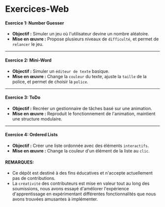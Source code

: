 # Exercices-Web
#### Exercice 1: Number Guesser

- **Objectif :** Simuler un jeu où l'utilisateur devine un nombre aléatoire.
- **Mise en œuvre :** Propose plusieurs niveaux de `difficulté`, et permet de `relancer` le jeu.

---

#### Exercice 2: Mini-Word

- **Objectif :** Simuler un `éditeur de texte` basique.
- **Mise en œuvre :** Change la `couleur` du texte, ajuste la `taille` de la police, et permet de choisir la `police`.

---

#### Exercice 3: ToDo

- **Objectif :** Recréer un gestionnaire de tâches basé sur une animation.
- **Mise en œuvre :** Reproduit le fonctionnement de l'animation, maintient une structure modulaire.

---

#### Exercice 4: Ordered Lists

- **Objectif :** Créer une liste ordonnée avec des éléments `interactifs`.
- **Mise en œuvre :** Change la couleur d'un élément de la liste au `clic`.

#### REMARQUES:
- Ce dépôt est destiné à des fins éducatives et n'accepte actuellement pas de contributions.
- La `créativité` des contributeurs est mise en valeur tout au long des soumissions, nous avons essayé d'améliorer l'expérience d'apprentissage en expérimentant différentes fonctionnalités que nous avons trouvées amusantes à implémenter.

